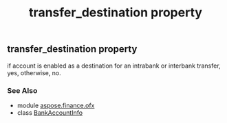 ﻿---
title: transfer_destination property
second_title: Aspose.Finance for Python via .NET API References
description: 
type: docs
weight: 120
url: /python-net/aspose.finance.ofx/bankaccountinfo/transfer_destination/
is_root: false
---

## transfer_destination property


if account is enabled as a destination for an intrabank or interbank transfer, yes, otherwise, no.

### See Also
* module [aspose.finance.ofx](../../)
* class [BankAccountInfo](/finance/python-net/aspose.finance.ofx/bankaccountinfo)
